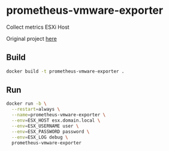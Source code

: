 # prometheus-vmware-exporter
Collect metrics ESXi Host

Original project [here](https://github.com/devinotelecom/prometheus-vmware-exporter)

## Build
```sh 
docker build -t prometheus-vmware-exporter .
```

## Run
```sh
docker run -b \
  --restart=always \
  --name=prometheus-vmware-exporter \
  --env=ESX_HOST esx.domain.local \
  --env=ESX_USERNAME user \
  --env=ESX_PASSWORD password \
  --env=ESX_LOG debug \
  prometheus-vmware-exporter 
```